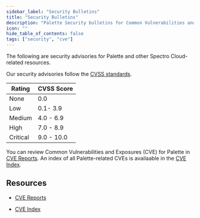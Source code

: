 ```yaml
---
sidebar_label: "Security Bulletins"
title: "Security Bulletins"
description: "Palette Security bulletins for Common Vulnerabilities and Exposures (CVEs)."
icon: ""
hide_table_of_contents: false
tags: ["security", "cve"]
---
```



The following are security advisories for Palette and other Spectro Cloud-related resources.

Our security advisories follow the [CVSS standards](https://www.first.org/cvss/v3.1/specification-document#Qualitative-Severity-Rating-Scale).

| Rating   | CVSS Score |
|----------|------------|
| None     | 0.0        |
| Low      | 0.1- 3.9   |
| Medium   | 4.0 - 6.9  |
| High     | 7.0 - 8.9  |
| Critical | 9.0 - 10.0 |


You can review Common Vulnerabilities and Exposures (CVE) for Palette in [CVE Reports](/security/security-bulletins/cve-reports). An index of all Palette-related CVEs is availaable in the [CVE Index](/security/security-bulletins/index). 


## Resources


- [CVE Reports](/security/security-bulletins/cve-reports)


- [CVE Index](/security/security-bulletins/index)

<br />